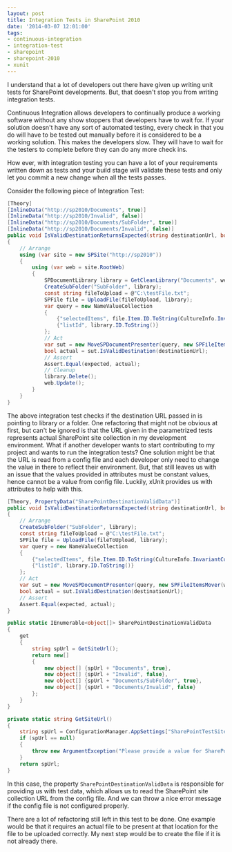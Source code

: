 ```yaml
---
layout: post
title: Integration Tests in SharePoint 2010
date: '2014-03-07 12:01:00'
tags:
- continuous-integration
- integration-test
- sharepoint
- sharepoint-2010
- xunit
---
```


I understand that a lot of developers out there have given up writing unit tests for SharePoint developments. But, that doesn't stop you from writing integration tests.

Continuous Integration allows developers to continually produce a working software without any show stoppers that developers have to wait for. If your solution doesn't have any sort of automated testing, every check in that you do will have to be tested out manually before it is considered to be a working solution. This makes the developers slow. They will have to wait for the testers to complete before they can do any more check ins.

How ever, with integration testing you can have a lot of your requirements written down as tests and your build stage will validate these tests and only let you commit a new change when all the tests passes.

Consider the following piece of Integration Test:
```csharp
[Theory]
[InlineData("http://sp2010/Documents", true)]
[InlineData("http://sp2010/Invalid", false)]
[InlineData("http://sp2010/Documents/SubFolder", true)]
[InlineData("http://sp2010/Documents/Invalid", false)]
public void IsValidDestinationReturnsExpected(string destinationUrl, bool expected)
{
    // Arrange
    using (var site = new SPSite("http://sp2010"))
    {
        using (var web = site.RootWeb)
        {
            SPDocumentLibrary library = GetCleanLibrary("Documents", web);
            CreateSubFolder("SubFolder", library);
            const string fileToUpload = @"C:\testFile.txt";
            SPFile file = UploadFile(fileToUpload, library);
            var query = new NameValueCollection
            {
                {"selectedItems", file.Item.ID.ToString(CultureInfo.InvariantCulture)},
                {"listId", library.ID.ToString()}
            };
            // Act
            var sut = new MoveSPDocumentPresenter(query, new SPFileItemsMover(web));
            bool actual = sut.IsValidDestination(destinationUrl);
            // Assert
            Assert.Equal(expected, actual);
            // Cleanup
            library.Delete();
            web.Update();
        }
    }
}
```
The above integration test checks if the destination URL passed in is pointing to library or a folder.
One refactoring that might not be obvious at first, but can't be ignored is that the URL given in the parametrized tests represents actual SharePoint site collection in my development environment. What if another developer wants to start contributing to my project and wants to run the integration tests? One solution might be that the URL is read from a config file and each developer only need to change the value in there to reflect their environment. But, that still leaves us with an issue that the values provided in attributes must be constant values, hence cannot be a value from config file. Luckily, xUnit provides us with attributes to help with this.
```csharp
[Theory, PropertyData("SharePointDestinationValidData")]
public void IsValidDestinationReturnsExpected(string destinationUrl, bool expected)
{
    // Arrange
    CreateSubFolder("SubFolder", library);
    const string fileToUpload = @"C:\testFile.txt";
    SPFile file = UploadFile(fileToUpload, library);
    var query = new NameValueCollection
    {
        {"selectedItems", file.Item.ID.ToString(CultureInfo.InvariantCulture)},
        {"listId", library.ID.ToString()}
    };
    // Act
    var sut = new MoveSPDocumentPresenter(query, new SPFileItemsMover(web));
    bool actual = sut.IsValidDestination(destinationUrl);
    // Assert
    Assert.Equal(expected, actual);
}

public static IEnumerable<object[]> SharePointDestinationValidData
{
    get
    {
        string spUrl = GetSiteUrl();
        return new[]
        {
            new object[] {spUrl + "Documents", true},
            new object[] {spUrl + "Invalid", false},
            new object[] {spUrl + "Documents/SubFolder", true},
            new object[] {spUrl + "Documents/Invalid", false}
        };
    }
}

private static string GetSiteUrl()
{
    string spUrl = ConfigurationManager.AppSettings["SharePointTestSite"];
    if (spUrl == null)
    {
        throw new ArgumentException("Please provide a value for SharePointTestSite in App.config file");
    }
    return spUrl;
}
```
In this case, the property `SharePointDestinationValidData` is responsible for providing us with test data, which allows us to read the SharePoint site collection URL from the config file. And we can throw a nice error message if the config file is not configured properly.

There are a lot of refactoring still left in this test to be done. One example would be that it requires an actual file to be present at that location for the file to be uploaded correctly. My next step would be to create the file if it is not already there.